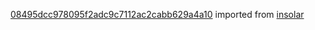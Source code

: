 [08495dcc978095f2adc9c7112ac2cabb629a4a10](https://github.com/insolar/insolar/commit/08495dcc978095f2adc9c7112ac2cabb629a4a10) imported from [insolar](https://github.com/insolar/insolar)

